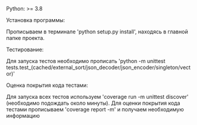 Python: >= 3.8

Установка программы:

Прописываем в терминале 'python setup.py install', находясь в главной папке проекта.

Тестирование:

Для запуска тестов необходимо прописать 
'python -m unittest tests.test_(cached/external_sort/json_decoder/json_encoder/singleton/vector)'

Оценка покрытия кода тестами:

Для запуска всех тестов используем 'coverage run -m unittest discover' (необходимо подождать около минуты).
Для оценки покрытия кода тестами прописываем 'coverage report -m' и получаем необходимую информацию
